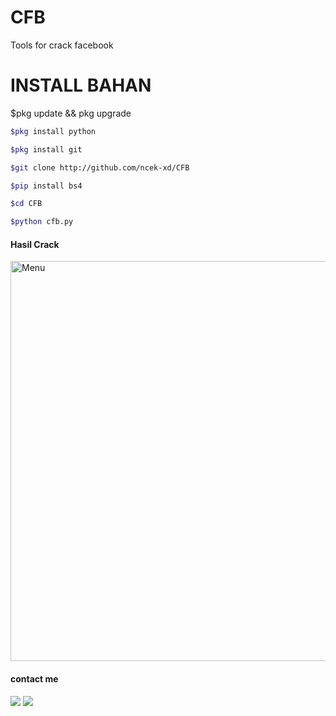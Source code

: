 # CFB
Tools for crack facebook
# INSTALL BAHAN
$pkg update && pkg upgrade
`````bash
$pkg install python

$pkg install git

$git clone http://github.com/ncek-xd/CFB

$pip install bs4

$cd CFB

$python cfb.py
`````
#### Hasil Crack
<img src="https://github.com/ncek-XD/CFB/blob/main/Screenshot_2022-04-15-02-15-32-397_com.termux.jpg" width="640" title="Menu" alt="Menu">

#### contact me
[![](https://img.shields.io/badge/Facebook-blue?logo=Facebook&logoColor=blue&labelColor=white)](https://www.facebook.com/wawan.bets.5)
[![](https://img.shields.io/badge/Whatsapp-CHAT-red?logo=Whatsapp&logoColor=Brightgreen&labelColor=white)](https://wa.me/6283114591358?text=Asalamualaikum+bang)
